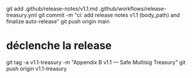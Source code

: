 git add .github/release-notes/v1.1.md .github/workflows/release-treasury.yml
git commit -m "ci: add release notes v1.1 (body_path) and finalize auto-release"
git push origin main

# déclenche la release
git tag -a v1.1-treasury -m "Appendix B v1.1 — Safe Multisig Treasury"
git push origin v1.1-treasury

